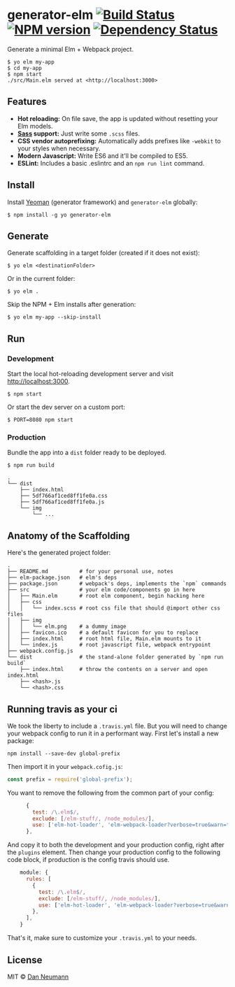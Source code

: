 
# generator-elm [![Build Status](https://travis-ci.org/danneu/generator-elm.svg?branch=master)](https://travis-ci.org/danneu/generator-elm) [![NPM version](https://badge.fury.io/js/generator-elm.svg)](http://badge.fury.io/js/generator-elm) [![Dependency Status](https://david-dm.org/danneu/generator-elm.svg)](https://david-dm.org/danneu/generator-elm)

Generate a minimal Elm + Webpack project.

```
$ yo elm my-app
$ cd my-app
$ npm start
./src/Main.elm served at <http://localhost:3000>
```

## Features

- **Hot reloading:** On file save, the app is updated without resetting
    your Elm models.
- **[Sass](http://sass-lang.com/) support:** Just write some `.scss` files.
- **CSS vendor autoprefixing:** Automatically adds prefixes like `-webkit` to your styles when necessary.
- **Modern Javascript:** Write ES6 and it'll be compiled to ES5.
- **ESLint:** Includes a basic .eslintrc and an `npm run lint` command.

## Install

Install [Yeoman][yeoman] (generator framework) and `generator-elm` globally:

    $ npm install -g yo generator-elm

[yeoman]: http://yeoman.io/

## Generate

Generate scaffolding in a target folder (created if it does not exist):

    $ yo elm <destinationFolder>

Or in the current folder:

    $ yo elm .

Skip the NPM + Elm installs after generation:

    $ yo elm my-app --skip-install

## Run

### Development

Start the local hot-reloading development server and
visit <http://localhost:3000>.

    $ npm start

Or start the dev server on a custom port:

    $ PORT=8080 npm start

### Production

Bundle the app into a `dist` folder ready to be deployed.

    $ npm run build

    .
    └── dist
        ├── index.html
        ├── 5df766af1ced8ff1fe0a.css
        ├── 5df766af1ced8ff1fe0a.js
        └── img
            └── ...

## Anatomy of the Scaffolding

Here's the generated project folder:

    .
    ├── README.md          # for your personal use, notes
    ├── elm-package.json   # elm's deps
    ├── package.json       # webpack's deps, implements the `npm` commands
    ├── src                # your elm code/components go in here
    │   ├── Main.elm       # root elm component, begin hacking here
    │   ├── css
    │   │   └── index.scss # root css file that should @import other css files
    │   ├── img
    │   │   └── elm.png    # a dummy image
    │   ├── favicon.ico    # a default favicon for you to replace
    │   ├── index.html     # root html file, Main.elm mounts to it
    │   └── index.js       # root javascript file, webpack entrypoint
    ├── webpack.config.js
    └── dist               # the stand-alone folder generated by `npm run build`
        ├── index.html     # throw the contents on a server and open index.html
        ├── <hash>.js
        └── <hash>.css

## Running travis as your ci
We took the liberty to include a `.travis.yml` file. But you will need to change your webpack config to run it in a performant way.
First let's install a new package:
```
npm install --save-dev global-prefix
```
Then import it in your `webpack.cofig.js`:
```js
const prefix = require('global-prefix');
```
You want to remove the following from the common part of your config:
```js
      {
        test: /\.elm$/,
        exclude: [/elm-stuff/, /node_modules/],
        use: ['elm-hot-loader', 'elm-webpack-loader?verbose=true&warn=true'],
      },
```
And copy it to both the development and your production config, right after the `plugins` element.
Then change your production config to the following code block, if production is the config travis should use.
```js
    module: {
      rules: [
        {
          test: /\.elm$/,
          exclude: [/elm-stuff/, /node_modules/],
          use: ['elm-hot-loader', 'elm-webpack-loader?verbose=true&warn=true&pathToMake=' + prefix + '/bin/elm-make'],
        },
      ],
    }
```
That's it, make sure to customize your `.travis.yml` to your needs.

## License

MIT © [Dan Neumann](https://github.com/danneu)
